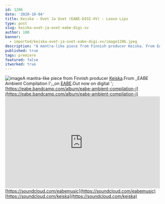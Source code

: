 ```yaml
---
id: 1286
date: '2020-10-04'
title: Keiska - Ovet Ja Ovet (EABE-DIGI-XV) - Loose Lips
type: post
slug: keiska-ovet-ja-ovet-eabe-digi-xv
author: 100
banner:
  - imported/keiska-ovet-ja-ovet-eabe-digi-xv/image1286.jpeg
description: "A mantra-like piece from Finnish producer Keiska. From EABE Ambient Compilation I\_on EABE. Out now on digital – https://eabe.bandcamp.com/album/eabe-ambient-compilation-i https://soundcloud.com/eabemusichttps://soundcloud.com/keiska [...]Read More..."
published: true
tags: premiere
featured: false
itworked: true
---
```

![image](../imported/keiska-ovet-ja-ovet-eabe-digi-xv/image1286.jpeg)A mantra-like piece from Finnish producer [Keiska](https://keiska.bandcamp.com/).From _EABE Ambient Compilation I';_on [EABE](https://eabe.bandcamp.com/).Out now on digital '; [https://eabe.bandcamp.com/album/eabe-ambient-compilation-i](https://eabe.bandcamp.com/album/eabe-ambient-compilation-i)<iframe width='100%' height='300' scrolling='no' frameborder='no' allow='autoplay' src='https://w.soundcloud.com/player/?url=https%3A//api.soundcloud.com/tracks/904569448&color=%23ff5500&auto_play=false&hide_related=false&show_comments=true&show_user=true&show_reposts=false&show_teaser=true'></iframe>[https://soundcloud.com/eabemusic](https://soundcloud.com/eabemusic)  
[https://soundcloud.com/keiska](https://soundcloud.com/keiska)
